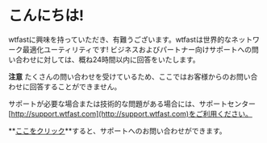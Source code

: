 # こんにちは!

wtfastに興味を持っていただき、有難うございます。wtfastは世界的なネットワーク最適化ユーティリティです! ビジネスおよびパートナー向けサポートへの問い合わせに対しては、概ね24時間以内に回答をいたします。

**注意** たくさんの問い合わせを受けているため、ここではお客様からのお問い合わせに回答することができません。 

サポートが必要な場合または技術的な問題がある場合には、サポートセンター[http://support.wtfast.com](http://support.wtfast.com)をご利用ください。

**[ここをクリック](https://wtfast.zendesk.com/hc/en-us/requests/new)**すると、サポートへのお問い合わせができます。